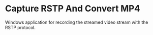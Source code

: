 # **Capture RSTP And Convert MP4**

<p>Windows application for recording the streamed video stream with the RSTP protocol.</p>
